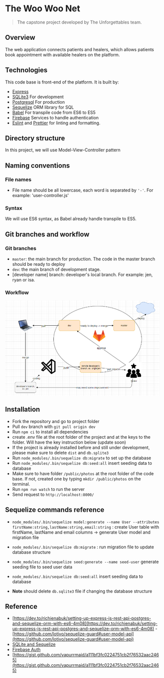 # The Woo Woo Net

> The capstone project developed by The Unforgettables team.

## Overview

The web application connects patients and healers, which allows patients book appointment with available healers on the platform.

## Technologies

This code base is front-end of the platform. It is built by:

- [Express](https://expressjs.com/)
- [SQLite3](https://sqlite.org/index.html) For development
- [Postgresql](https://www.robinwieruch.de/postgres-express-setup-tutorial) For production
- [Sequelize](https://sequelize.org/) ORM library for SQL
- [Babel](https://babeljs.io/) For transpile code from ES6 to ES5
- [Firebase](https://firebase.google.com/) Services to handle authentication
- [Eslint](https://eslint.org/) and [Prettier](https://prettier.io/) for linting and formatting.

## Directory structure

In this project, we will use Model-View-Controller pattern

## Naming conventions

### File names

- File name should be all lowercase, each word is separated by `'-'`. For example: 'user-controller.js'

### Syntax

We will use ES6 syntax, as Babel already handle transpile to ES5.

## Git branches and workflow

### Git branches

- `master`: the main branch for production. The code in the master branch should be ready to deploy
- `dev`: the main branch of development stage.
- [developer name] branch: developer's local branch. For example: jen, ryan or isa.

### Workflow

![Workflow](workflow.PNG)

## Installation

- Fork the repository and go to project folder
- Pull `dev` branch with `git pull origin dev`
- Run `npm ci` to install all dependencies
- create .env file at the root folder of the project and at the keys to the folder. Will have the key instruction below (update soon)
- If the project is already installed before and still under development, please make sure to delete `dist` and `db.splite3`
- Run `node_modules/.bin/sequelize db:migrate` to set up the database
- Run `node_modules/.bin/sequelize db:seed:all` insert seeding data to database
- Make sure to have folder `/public/photos` at the root folder of the code base. If not, created one by typing `mkdir /public/photos` on the terminal.
- Run `npm run watch` to run the server
- Send request to `http://localhost:8000/`

## Sequelize commands reference

- `node_modules/.bin/sequelize model:generate --name User --attributes firstName:string,lastName:string,email:string` : create User table with firstName, lastName and email columns -> generate User model and migration file
- `node_modules/.bin/sequelize db:migrate` : run migration file to update database structure
- `node_modules/.bin/sequelize seed:generate --name seed-user` generate seeding file to seed user data
- `node_modules/.bin/sequelize db:seed:all` insert seeding data to database

- **Note** should delete `db.sqlite3` file if changing the database structure

## Reference

- [https://dev.to/richienabuk/setting-up-express-js-rest-api-postgres-and-sequelize-orm-with-es6-4m08](https://dev.to/richienabuk/setting-up-express-js-rest-api-postgres-and-sequelize-orm-with-es6-4m08) -[https://github.com/lotivo/sequelize-guard#user-model-api](https://github.com/lotivo/sequelize-guard#user-model-api)
- [SQLite and Sequelize](https://stackabuse.com/using-sequelize-js-and-sqlite-in-an-express-js-app/)
- [Firebase Auth](https://dev.to/emeka/securing-your-express-node-js-api-with-firebase-auth-4b5f)
- [https://gist.github.com/vapurrmaid/a111bf3fc0224751cb2f76532aac2465](https://gist.github.com/vapurrmaid/a111bf3fc0224751cb2f76532aac2465)
